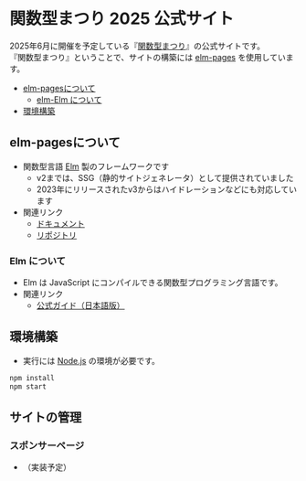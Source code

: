 # 関数型まつり 2025 公式サイト

2025年6月に開催を予定している『[関数型まつり]』の公式サイトです。<br>
『関数型まつり』ということで、サイトの構築には [elm-pages] を使用しています。

- [elm-pagesについて](#elm-pagesについて)
    - [elm-Elm について](#elm-について)
- [環境構築](#環境構築)

[関数型まつり]: https://2025.fp-matsuri.org/
[elm-pages]: https://elm-pages.com/


## elm-pagesについて

- 関数型言語 [Elm] 製のフレームワークです
    - v2までは、SSG（静的サイトジェネレータ）として提供されていました
    - 2023年にリリースされたv3からはハイドレーションなどにも対応しています
- 関連リンク
    - [ドキュメント](https://elm-pages.com/docs)
    - [リポジトリ](https://github.com/dillonkearns/elm-pages)

[Elm]: https://elm-lang.org/

### Elm について

- Elm は JavaScript にコンパイルできる関数型プログラミング言語です。
- 関連リンク
    - [公式ガイド（日本語版）](https://guide.elm-lang.jp/)


## 環境構築

- 実行には [Node.js] の環境が必要です。

```javascript
npm install
npm start
```

[Node.js]: https://nodejs.org/ja


## サイトの管理

### スポンサーページ

- （実装予定）
